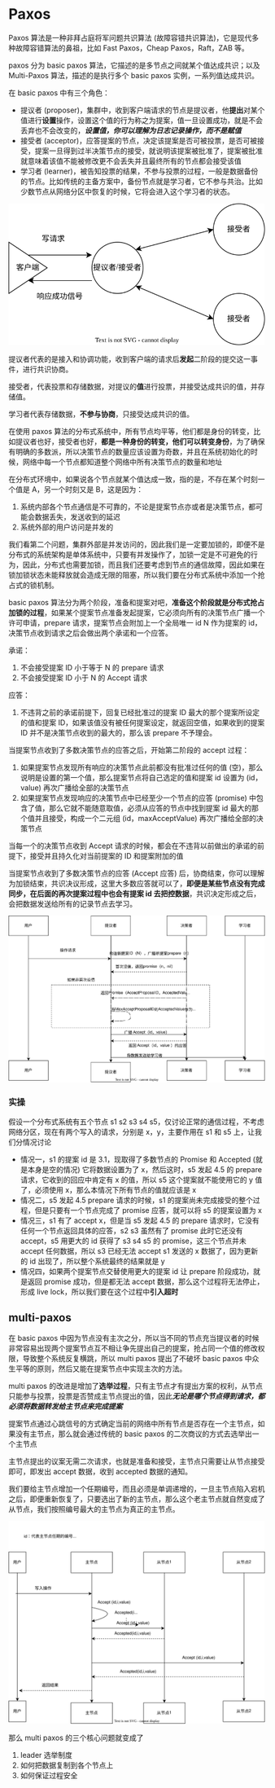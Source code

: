 # Paxos

Paxos 算法是一种非拜占庭将军问题共识算法 (故障容错共识算法)，它是现代多种故障容错算法的鼻祖，比如 Fast Paxos，Cheap Paxos，Raft，ZAB 等。

paxos 分为 basic paxos 算法，它描述的是多节点之间就某个值达成共识；以及 Multi-Paxos 算法，描述的是执行多个 basic paxos 实例，一系列值达成共识。

在 basic paxos 中有三个角色：
- 提议者 (proposer)，集群中，收到客户端请求的节点是提议者，他**提出**对某个值进行**设置**操作，设置这个值的行为称之为提案，值一旦设置成功，就是不会丢弃也不会改变的，***设置值，你可以理解为日志记录操作，而不是赋值***
- 接受者 (acceptor)，应答提案的节点，决定该提案是否可被投票，是否可被接受，提案一旦得到过半决策节点的接受，就说明该提案被批准了，提案被批准就意味着该值不能被修改更不会丢失并且最终所有的节点都会接受该值
- 学习者 (learner)，被告知投票的结果，不参与投票的过程，一般是数据备份的节点。比如传统的主备方案中，备份节点就是学习者，它不参与共治。比如少数节点从网络分区中恢复的时候，它将会进入这个学习者的状态。

![paxos1](./paxos1.svg)

提议者代表的是接入和协调功能，收到客户端的请求后**发起**二阶段的提交这一事件，进行共识协商。

接受者，代表投票和存储数据，对提议的**值**进行投票，并接受达成共识的值，并存储值。

学习者代表存储数据，**不参与协商**，只接受达成共识的值。

在使用 paxos 算法的分布式系统中，所有节点均平等，他们都是身份的转变，比如提议者也好，接受者也好，**都是一种身份的转变，他们可以转变身份**，为了确保有明确的多数派，所以决策节点的数量应该设置为奇数，并且在系统初始化的时候，网络中每一个节点都知道整个网络中所有决策节点的数量和地址

在分布式环境中，如果说各个节点就某个值达成一致，指的是，不存在某个时刻一个值是 A，另一个时刻又是 B，这是因为：

1. 系统内部各个节点通信是不可靠的，不论是提案节点亦或者是决策节点，都可能会数据丢失，发送收到的延迟
2. 系统外部的用户访问是并发的

我们看第二个问题，集群外部是并发访问的，因此我们是一定要加锁的，即便不是分布式的系统架构是单体系统中，只要有并发操作了，加锁一定是不可避免的行为，因此，分布式也需要加锁，而且我们还要考虑到节点的通信故障，因此如果在锁加锁状态未能释放就会造成无限的阻塞，所以我们要在分布式系统中添加一个抢占式的锁机制。

basic paxos 算法分为两个阶段，准备和提案对吧，**准备这个阶段就是分布式抢占加锁的过程**，如果某个提案节点准备发起提案，它必须向所有的决策节点广播一个许可申请，prepare 请求，提案节点会附加上一个全局唯一 id N 作为提案的 id，决策节点收到请求之后会做出两个承诺和一个应答。

承诺：
1. 不会接受提案 ID 小于等于 N 的 prepare 请求
2. 不会接受提案 ID 小于 N 的 Accept 请求

应答：
1. 不违背之前的承诺前提下，回复已经批准过的提案 ID 最大的那个提案所设定的值和提案 ID，如果该值没有被任何提案设定，就返回空值，如果收到的提案 ID 并不是决策节点收到的最大的，那么该 prepare 不予理会。

当提案节点收到了多数决策节点的应答之后，开始第二阶段的 accept 过程：
1. 如果提案节点发现所有响应的决策节点此前都没有批准过任何的值 (空)，那么说明是设置的第一个值，那么提案节点将自己选定的值和提案 id 设置为 (id，value) 再次广播给全部的决策节点
2. 如果提案节点发现响应的决策节点中已经至少一个节点的应答 (promise) 中包含了值，那么它就不能随意取值，必须从应答的节点中找到提案 id 最大的那个值并且接受，构成一个二元组 (id，maxAcceptValue) 再次广播给全部的决策节点

当每一个的决策节点收到 Accept 请求的时候，都会在不违背以前做出的承诺的前提下，接受并且持久化对当前提案的 ID 和提案附加的值

当提案节点收到了多数决策节点的应答 (Accept 应答) 后，协商结束，你可以理解为加锁结束，共识决议形成，这里大多数应答就可以了，**即便是某些节点没有完成同步，在后面的再次提案过程中也会有提案 id 去把控数据**，共识决定形成之后，会把数据发送给所有的记录节点去学习。

![basicProxos](./basicProxos.svg)

### 实操
假设一个分布式系统有五个节点 s1 s2 s3 s4 s5，仅讨论正常的通信过程，不考虑网络分区，现在有两个写入的请求，分别是 x，y，主要作用在 s1 和 s5 上，让我们分情况讨论

- 情况一，s1 的提案 id 是 3.1，现取得了多数节点的 Promise 和 Accepted (就是本身是空的情况) 它将数据设置为了 x，然后这时，s5 发起 4.5 的 prepare 请求，它收到的回应中肯定有 x 的值，所以 s5 这个提案就不能使用它的 y 值了，必须使用 x，那么本情况下所有节点的值就应该是 x
- 情况二，s5 发起 4.5 prepare 请求的时候，s1 的提案尚未完成接受的整个过程，但是只要有一个节点完成了 promise 应答，就可以将 s5 的提案设置为 x
- 情况三，s1 有了 accept x，但是当 s5 发起 4.5 的 prepare 请求时，它没有任何一个节点返回具体的应答，s2 s3 虽然有了 promise 此时它还没有 accept，s5 用更大的 id 获得了 s3 s4 s5 的 promise，这三个节点并未 accept 任何数据，所以 s3 已经无法 accept s1 发送的 x 数据了，因为更新的 id 出现了，所以整个系统最终的结果就是 y
- 情况四，如果两个提案节点交替使用更大的提案 id 让 prepare 阶段成功，就是返回 promise 成功，但是都无法 accept 数据，那么这个过程将无法停止，形成 live lock，所以我们要在这个过程中**引入超时**
## multi-paxos
在 basic paxos 中因为节点没有主次之分，所以当不同的节点充当提议者的时候非常容易出现两个提案节点互不相让争先提出自己的提案，抢占同一个值的修改权限，导致整个系统反复横跳，所以 multi paxos 提出了不破坏 basic paxos 中众生平等的原则，然后又能在提案节点中实现主次的方法。

multi paxos 的改进是增加了**选举过程**，只有主节点才有提出方案的权利，从节点只能参与投票，投票是否赞成主节点提出的值，因此***无论是哪个节点得到请求，都必须将数据转发给主节点来完成提案***

提案节点通过心跳信号的方式确定当前的网络中所有节点是否存在一个主节点，如果没有主节点，那么就会通过传统的 basic paxos 的二次商议的方式去选举出一个主节点

主节点提出的议案无需二次请求，也就是准备和接受，主节点只需要让从节点接受即可，即发出 accept 数据，收到 accepted 数据的通知。

我们要给主节点增加一个任期编号，而且必须是单调递增的，一旦主节点陷入宕机之后，即便重新恢复了，只要选出了新的主节点，那么这个老主节点就自然变成了从节点，我们按照编号最大的主节点为真正的主节点。

![multi paxos](./multi-paxos.svg)

那么 multi paxos 的三个核心问题就变成了
1. leader 选举制度
2. 如何把数据复制到各个节点上
3. 如何保证过程安全









